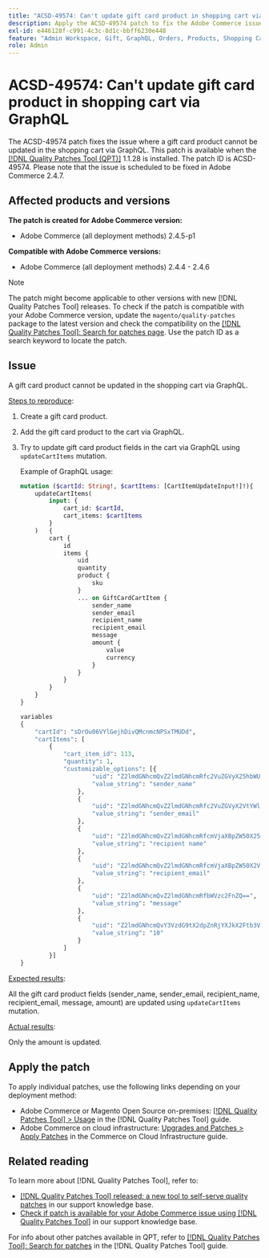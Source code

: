 ```yaml
---
title: "ACSD-49574: Can't update gift card product in shopping cart via GraphQL"
description: Apply the ACSD-49574 patch to fix the Adobe Commerce issue where a gift card product cannot be updated in the shopping cart via GraphQL.
exl-id: e446128f-c991-4c3c-8d1c-bbff6230e448
feature: "Admin Workspace, Gift, GraphQL, Orders, Products, Shopping Cart"
role: Admin
---
```

# ACSD-49574: Can't update gift card product in shopping cart via GraphQL

The ACSD-49574 patch fixes the issue where a gift card product cannot be updated in the shopping cart via GraphQL. This patch is available when the [[!DNL Quality Patches Tool (QPT)]](/help/announcements/adobe-commerce-announcements/magento-quality-patches-released-new-tool-to-self-serve-quality-patches.md) 1.1.28 is installed. The patch ID is ACSD-49574. Please note that the issue is scheduled to be fixed in Adobe Commerce 2.4.7.

## Affected products and versions

**The patch is created for Adobe Commerce version:**

* Adobe Commerce (all deployment methods) 2.4.5-p1

**Compatible with Adobe Commerce versions:**

* Adobe Commerce (all deployment methods) 2.4.4 - 2.4.6

>[!NOTE]
>
>The patch might become applicable to other versions with new [!DNL Quality Patches Tool] releases. To check if the patch is compatible with your Adobe Commerce version, update the `magento/quality-patches` package to the latest version and check the compatibility on the [[!DNL Quality Patches Tool]: Search for patches page](https://experienceleague.adobe.com/tools/commerce-quality-patches/index.html). Use the patch ID as a search keyword to locate the patch.

## Issue

A gift card product cannot be updated in the shopping cart via GraphQL.

<u>Steps to reproduce</u>:

1. Create a gift card product.
1. Add the gift card product to the cart via GraphQL. 
1. Try to update gift card product fields in the cart via GraphQL using `updateCartItems` mutation.
    
    Example of GraphQL usage:

    ```GraphQL
    mutation ($cartId: String!, $cartItems: [CartItemUpdateInput!]!){
        updateCartItems(
            input: {
                cart_id: $cartId,
                cart_items: $cartItems
            }
        )   {
            cart {
                id
                items {
                    uid
                    quantity
                    product {
                        sku
                    }
                    ... on GiftCardCartItem {
                        sender_name
                        sender_email
                        recipient_name
                        recipient_email
                        message
                        amount {
                            value
                            currency
                        }
                    }
                }
            }
        }
    }

    variables
    {
        "cartId": "sDrOu06VYlGejhDivQMcnmcNPSxTMUDd",
        "cartItems": [
            {
                "cart_item_id": 113,
                "quantity": 1,
                "customizable_options": [{
                        "uid": "Z2lmdGNhcmQvZ2lmdGNhcmRfc2VuZGVyX25hbWU=",
                        "value_string": "sender_name"
                    },
                    {
                        "uid": "Z2lmdGNhcmQvZ2lmdGNhcmRfc2VuZGVyX2VtYWls",
                        "value_string": "sender_email"
                    },
                    {
                        "uid": "Z2lmdGNhcmQvZ2lmdGNhcmRfcmVjaXBpZW50X25hbWU=",
                        "value_string": "recipient name"
                    },
                    {
                        "uid": "Z2lmdGNhcmQvZ2lmdGNhcmRfcmVjaXBpZW50X2VtYWls",
                        "value_string": "recipient_email"
                    },
                    {
                        "uid": "Z2lmdGNhcmQvZ2lmdGNhcmRfbWVzc2FnZQ==",
                        "value_string": "message"
                    },
                    {
                        "uid": "Z2lmdGNhcmQvY3VzdG9tX2dpZnRjYXJkX2Ftb3VudA==",
                        "value_string": "10"
                    }
                ]
            }]
    }
    ```

<u>Expected results</u>: 

All the gift card product fields (sender_name, sender_email, recipient_name, recipient_email, message, amount) are updated using `updateCartItems` mutation.

<u>Actual results</u>:

Only the amount is updated.

## Apply the patch

To apply individual patches, use the following links depending on your deployment method:

* Adobe Commerce or Magento Open Source on-premises: [[!DNL Quality Patches Tool] > Usage](https://experienceleague.adobe.com/docs/commerce-operations/tools/quality-patches-tool/usage.html) in the [!DNL Quality Patches Tool] guide.
* Adobe Commerce on cloud infrastructure: [Upgrades and Patches > Apply Patches](https://experienceleague.adobe.com/docs/commerce-cloud-service/user-guide/develop/upgrade/apply-patches.html) in the Commerce on Cloud Infrastructure guide.

## Related reading

To learn more about [!DNL Quality Patches Tool], refer to:

* [[!DNL Quality Patches Tool] released: a new tool to self-serve quality patches](/help/announcements/adobe-commerce-announcements/magento-quality-patches-released-new-tool-to-self-serve-quality-patches.md) in our support knowledge base.
* [Check if patch is available for your Adobe Commerce issue using [!DNL Quality Patches Tool]](/help/support-tools/patches-available-in-qpt-tool/check-patch-for-magento-issue-with-magento-quality-patches.md) in our support knowledge base.

For info about other patches available in QPT, refer to [[!DNL Quality Patches Tool]: Search for patches](https://experienceleague.adobe.com/tools/commerce-quality-patches/index.html) in the [!DNL Quality Patches Tool] guide.
